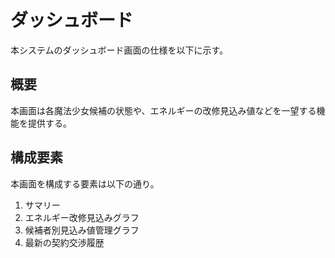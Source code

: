 # ダッシュボード

本システムのダッシュボード画面の仕様を以下に示す。

## 概要

本画面は各魔法少女候補の状態や、エネルギーの改修見込み値などを一望する機能を提供する。

## 構成要素

本画面を構成する要素は以下の通り。

1. サマリー
2. エネルギー改修見込みグラフ
3. 候補者別見込み値管理グラフ
4. 最新の契約交渉履歴
